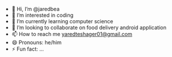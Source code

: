 - 👋 Hi, I’m @jaredbea
- 👀 I’m interested in coding
- 🌱 I’m currently learning computer science
- 💞️ I’m looking to collaborate on food delivery android application 
- 📫 How to reach me yaredteshager01@gmail.com
- 😄 Pronouns: he/him
- ⚡ Fun fact: ...

<!---
jaredbea/jaredbea is a ✨ special ✨ repository because its `README.md` (this file) appears on your GitHub profile.
You can click the Preview link to take a look at your changes.
--->
